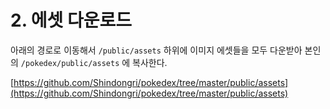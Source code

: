 # 2. 에셋 다운로드

아래의 경로로 이동해서 `/public/assets` 하위에 이미지 에셋들을 모두 다운받아 본인의 `/pokedex/public/assets` 에 복사한다.

[https://github.com/Shindongri/pokedex/tree/master/public/assets](https://github.com/Shindongri/pokedex/tree/master/public/assets)

